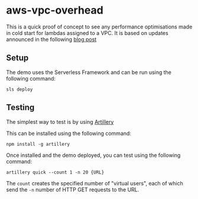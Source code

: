 # aws-vpc-overhead
This is a quick proof of concept to see any performance optimisations made in cold start for lambdas assigned to a VPC. It is based on updates announced in the following [blog post](https://aws.amazon.com/blogs/compute/announcing-improved-vpc-networking-for-aws-lambda-functions/)

## Setup
The demo uses the Serverless Framework and can be run using the following command:

`sls deploy`

## Testing
The simplest way to test is by using [Artillery](https://artillery.io/)

This can be installed using the following command:

`npm install -g artillery`

Once installed and the demo deployed, you can test using the following command:

`artillery quick --count 1 -n 20 {URL}`

The `count` creates the specified number of "virtual users", each of which send the `-n` number of HTTP GET requests to the URL.
